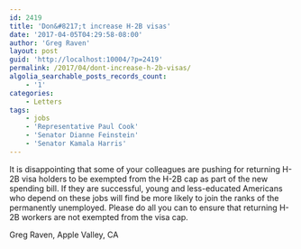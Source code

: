 ```yaml
---
id: 2419
title: 'Don&#8217;t increase H-2B visas'
date: '2017-04-05T04:29:58-08:00'
author: 'Greg Raven'
layout: post
guid: 'http://localhost:10004/?p=2419'
permalink: /2017/04/dont-increase-h-2b-visas/
algolia_searchable_posts_records_count:
    - '1'
categories:
    - Letters
tags:
    - jobs
    - 'Representative Paul Cook'
    - 'Senator Dianne Feinstein'
    - 'Senator Kamala Harris'
---
```


It is disappointing that some of your colleagues are pushing for returning H-2B visa holders to be exempted from the H-2B cap as part of the new spending bill. If they are successful, young and less-educated Americans who depend on these jobs will find be more likely to join the ranks of the permanently unemployed. Please do all you can to ensure that returning H-2B workers are not exempted from the visa cap.

Greg Raven, Apple Valley, CA